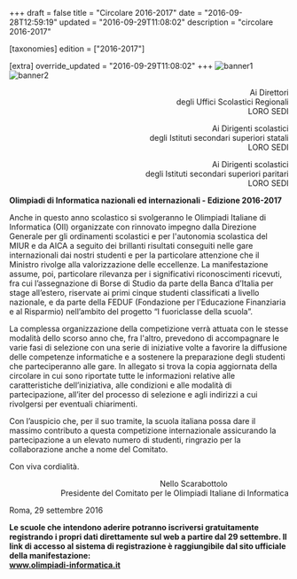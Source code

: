 +++
draft = false
title = "Circolare 2016-2017"
date = "2016-09-28T12:59:19"
updated = "2016-09-29T11:08:02"
description = "circolare 2016-2017"

[taxonomies]
edition = ["2016-2017"]

[extra]
override_updated = "2016-09-29T11:08:02"
+++
![banner1](/images/uploads/banner1.jpg)
![banner2](/images/uploads/banner2.jpg)

<div style="text-align: right;">

Ai Direttori<br/>degli Uffici Scolastici Regionali<br/>LORO SEDI

</div>

<div style="text-align: right;">

Ai Dirigenti scolastici<br/>degli Istituti secondari superiori statali<br/>LORO SEDI

</div>

<div style="text-align: right;">

Ai Dirigenti scolastici<br/>degli Istituti secondari superiori paritari<br/>LORO SEDI

</div>

**Olimpiadi di Informatica nazionali ed internazionali - Edizione 2016-2017**

Anche in questo anno scolastico si svolgeranno le Olimpiadi Italiane di Informatica (OII) organizzate con rinnovato impegno dalla Direzione Generale per gli ordinamenti scolastici e per l'autonomia scolastica del MIUR e da AICA a seguito dei brillanti risultati conseguiti nelle gare internazionali dai nostri studenti e per la particolare attenzione che il Ministro rivolge alla valorizzazione delle eccellenze. La manifestazione assume, poi, particolare rilevanza per i significativi riconoscimenti ricevuti, fra cui l’assegnazione di Borse di Studio da parte della Banca d’Italia per stage all’estero, riservate ai primi cinque studenti classificati a livello nazionale, e da parte della FEDUF (Fondazione per l’Educazione Finanziaria e al Risparmio) nell’ambito del progetto “I fuoriclasse della scuola”.

La complessa organizzazione della competizione verrà attuata con le stesse modalità dello scorso anno che, fra l'altro, prevedono di accompagnare le varie fasi di selezione con una serie di iniziative volte a favorire la diffusione delle competenze informatiche e a sostenere la preparazione degli studenti che parteciperanno alle gare. In allegato si trova la copia aggiornata della circolare in cui sono riportate tutte le informazioni relative alle caratteristiche dell’iniziativa, alle condizioni e alle modalità di partecipazione, all’iter del processo di selezione e agli indirizzi a cui rivolgersi per eventuali chiarimenti.

Con l’auspicio che, per il suo tramite, la scuola italiana possa dare il massimo contributo a questa competizione internazionale assicurando la partecipazione a un elevato numero di studenti, ringrazio per la collaborazione anche a nome del Comitato.

Con viva cordialità.

<div style="text-align: right;">

Nello Scarabottolo                            <br/>Presidente del Comitato per le Olimpiadi Italiane di Informatica

</div>

Roma, 29 settembre 2016

**Le scuole che intendono aderire potranno iscriversi gratuitamente registrando i propri dati direttamente sul web a partire dal 29 settembre. Il link di accesso al sistema di registrazione è raggiungibile dal sito ufficiale della manifestazione:**<br/>**www.olimpiadi-informatica.it**
